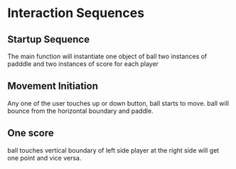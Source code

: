 # Interaction Sequences

## Startup Sequence

The main function will instantiate one object of ball two instances of padddle
and two instances of score for each player

## Movement Initiation

Any one of the user touches up or down button, ball starts to move.
ball will bounce from the horizontal boundary and paddle.

## One score

ball touches vertical boundary of left side
player at the right side will get one point and vice versa.
